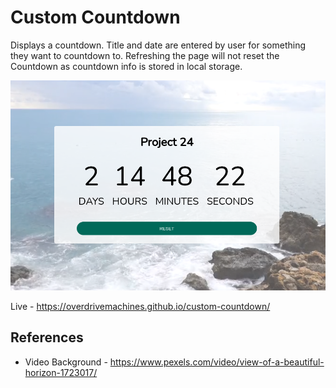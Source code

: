 # Custom Countdown

Displays a countdown. Title and date are entered by user for something they want to countdown to. Refreshing the page will not reset the Countdown as countdown info is stored in local storage.

![Preview](preview.png)

Live - https://overdrivemachines.github.io/custom-countdown/

## References

- Video Background - https://www.pexels.com/video/view-of-a-beautiful-horizon-1723017/
